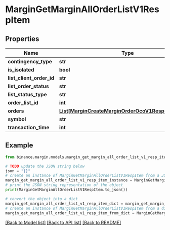 # MarginGetMarginAllOrderListV1RespItem


## Properties

Name | Type | Description | Notes
------------ | ------------- | ------------- | -------------
**contingency_type** | **str** |  | [optional] 
**is_isolated** | **bool** |  | [optional] 
**list_client_order_id** | **str** |  | [optional] 
**list_order_status** | **str** |  | [optional] 
**list_status_type** | **str** |  | [optional] 
**order_list_id** | **int** |  | [optional] 
**orders** | [**List[MarginCreateMarginOrderOcoV1RespOrdersInner]**](MarginCreateMarginOrderOcoV1RespOrdersInner.md) |  | [optional] 
**symbol** | **str** |  | [optional] 
**transaction_time** | **int** |  | [optional] 

## Example

```python
from binance.margin.models.margin_get_margin_all_order_list_v1_resp_item import MarginGetMarginAllOrderListV1RespItem

# TODO update the JSON string below
json = "{}"
# create an instance of MarginGetMarginAllOrderListV1RespItem from a JSON string
margin_get_margin_all_order_list_v1_resp_item_instance = MarginGetMarginAllOrderListV1RespItem.from_json(json)
# print the JSON string representation of the object
print(MarginGetMarginAllOrderListV1RespItem.to_json())

# convert the object into a dict
margin_get_margin_all_order_list_v1_resp_item_dict = margin_get_margin_all_order_list_v1_resp_item_instance.to_dict()
# create an instance of MarginGetMarginAllOrderListV1RespItem from a dict
margin_get_margin_all_order_list_v1_resp_item_from_dict = MarginGetMarginAllOrderListV1RespItem.from_dict(margin_get_margin_all_order_list_v1_resp_item_dict)
```
[[Back to Model list]](../README.md#documentation-for-models) [[Back to API list]](../README.md#documentation-for-api-endpoints) [[Back to README]](../README.md)


